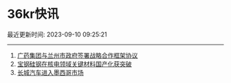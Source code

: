 # 36kr快讯

最近更新时间: 2023-09-10 09:25:21

--- 
1. [广药集团与兰州市政府签署战略合作框架协议](https://www.36kr.com/newsflashes/2425413362770948) 
2. [宝钢硅钢在核电领域关键材料国产化获突破](https://www.36kr.com/newsflashes/2425416999854857) 
3. [长城汽车进入墨西哥市场](https://www.36kr.com/newsflashes/2425430269486082) 
